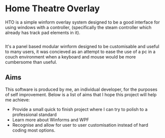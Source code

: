 # Home Theatre Overlay

HTO is a simple winform overlay system designed to be a good interface for using windows with a controller, (specifically the steam controller which already has track pad elements in it).

<img src=""/>

It's a panel based modular winform designed to be customisable and useful to many users, it was concieved as an attempt to ease the use of a pc in a couch environment when a keyboard and mouse would be more cumbersome than useful.

## Aims
This software is produced by me, an individual developer, for the purposes of self improvement. Below is a list of aims that I hope this project will help me achieve:

* Provide a small quick to finish project where I can try to polish to a professional standard
* Learn more about Winforms and WPF
* Recognise and allow for user to user customisation instead of hard coding most options.

